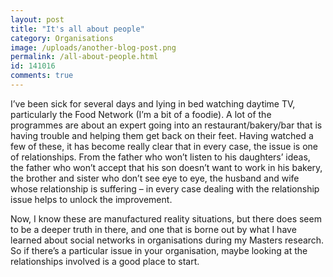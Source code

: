 ```yaml
---
layout: post
title: "It's all about people"
category: Organisations
image: /uploads/another-blog-post.png
permalink: /all-about-people.html
id: 141016
comments: true
---
```



I’ve been sick for several days and lying in bed watching daytime TV, particularly the Food Network (I’m a bit of a foodie). A lot of the programmes are about an expert going into an restaurant/bakery/bar that is having trouble and helping them get back on their feet. Having watched a few of these, it has become really clear that in every case, the issue is one of relationships. From the father who won’t listen to his daughters’ ideas, the father who won’t accept that his son doesn’t want to work in his bakery, the brother and sister who don’t see eye to eye, the husband and wife whose relationship is suffering – in every case dealing with the relationship issue helps to unlock the improvement.

Now, I know these are manufactured reality situations, but there does seem to be a deeper truth in there, and one that is borne out by what I have learned about social networks in organisations during my Masters research. So if there’s a particular issue in your organisation, maybe looking at the relationships involved is a good place to start.
